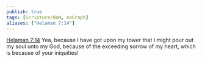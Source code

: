 ```yaml
---
publish: true
tags: [Scripture/BoM, noGraph]
aliases: ["Helaman 7:14"]
---
```

[Helaman 7:14](https://churchofjesuschrist.org/study/scriptures/bofm/hel/7?lang=eng&id=p14#p14) Yea, because I have got upon my tower that I might pour out my soul unto my God, because of the exceeding sorrow of my heart, which is because of your iniquities!
